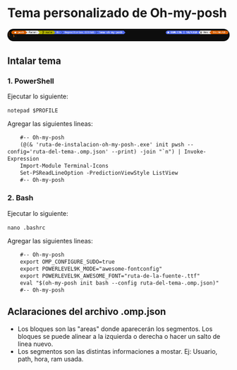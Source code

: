 # Tema personalizado de Oh-my-posh

<div align="center">
 <img src="https://github.com/Facundo-Guarnier/Tema-oh-my-posh/blob/main/ejemplo.png" alt="Ejemplo" style="border-radius: 15px;">
</div>

## Intalar tema

### 1. PowerShell

Ejecutar lo siguiente:

`notepad $PROFILE`

Agregar las siguientes lineas:

        #-- Oh-my-posh
        (@(& 'ruta-de-instalacion-oh-my-posh-.exe' init pwsh --config='ruta-del-tema-.omp.json' --print) -join "`n") | Invoke-Expression
        Import-Module Terminal-Icons
        Set-PSReadLineOption -PredictionViewStyle ListView
        #-- Oh-my-posh

### 2. Bash

Ejecutar lo siguiente:

`nano .bashrc`

Agregar las siguientes lineas:

        #-- Oh-my-posh
        export OMP_CONFIGURE_SUDO=true
        export POWERLEVEL9K_MODE="awesome-fontconfig"
        export POWERLEVEL9K_AWESOME_FONT="ruta-de-la-fuente-.ttf"
        eval "$(oh-my-posh init bash --config ruta-del-tema-.omp.json)"
        #-- Oh-my-posh

## Aclaraciones del archivo .omp.json

* Los bloques son las "areas" donde aparecerán los segmentos. Los bloques se puede alinear a la izquierda o derecha o hacer un salto de linea nuevo.
* Los segmentos son las distintas informaciones a mostar. Ej: Usuario, path, hora, ram usada.

